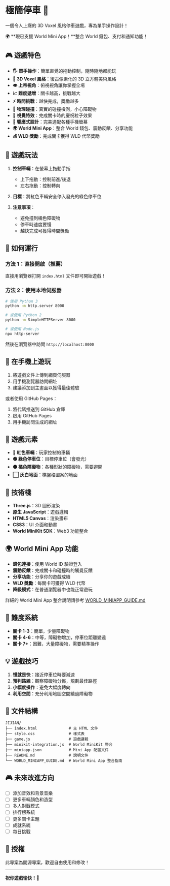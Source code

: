 # 極簡停車 🚗

一個令人上癮的 3D Voxel 風格停車遊戲，專為單手操作設計！

🌍 **現已支援 World Mini App！**整合 World 錢包、支付和通知功能！

## 🎮 遊戲特色

- **🖐️ 單手操作**：簡單直覺的拖動控制，隨時隨地都能玩
- **🎨 3D Voxel 風格**：復古像素化的 3D 立方體美術風格
- **👁️ 上帝視角**：俯視視角讓你掌握全場
- **📈 難度遞增**：關卡越高，挑戰越大
- **⚡ 時間挑戰**：越快完成，獎勵越多
- **🎯 物理碰撞**：真實的碰撞檢測，小心障礙物
- **🎊 視覺特效**：完成關卡時的慶祝粒子效果
- **📱 響應式設計**：完美適配各種手機螢幕
- **🌍 World Mini App**：整合 World 錢包、震動反饋、分享功能
- **💰 WLD 獎勵**：完成關卡獲得 WLD 代幣獎勵

## 🎯 遊戲玩法

1. **控制車輛**：在螢幕上拖動手指
   - 上下拖動：控制前進/後退
   - 左右拖動：控制轉向
   
2. **目標**：將紅色車輛安全停入發光的綠色停車位

3. **注意事項**：
   - 避免撞到橘色障礙物
   - 停車時速度要慢
   - 越快完成可獲得時間獎勵

## 🚀 如何運行

### 方法 1：直接開啟（推薦）
直接用瀏覽器打開 `index.html` 文件即可開始遊戲！

### 方法 2：使用本地伺服器
```bash
# 使用 Python 3
python -m http.server 8000

# 或使用 Python 2
python -m SimpleHTTPServer 8000

# 或使用 Node.js
npx http-server
```

然後在瀏覽器中訪問 `http://localhost:8000`

## 📱 在手機上遊玩

1. 將遊戲文件上傳到網頁伺服器
2. 用手機瀏覽器訪問網址
3. 建議添加到主畫面以獲得最佳體驗

或者使用 GitHub Pages：
1. 將代碼推送到 GitHub 倉庫
2. 啟用 GitHub Pages
3. 用手機訪問生成的網址

## 🎨 遊戲元素

- **🚗 紅色車輛**：玩家控制的車輛
- **🟢 綠色停車位**：目標停車位（會發光）
- **🟠 橘色障礙物**：各種形狀的障礙物，需要避開
- **⬜ 灰白地面**：棋盤格圖案的地面

## 🔧 技術棧

- **Three.js**：3D 圖形渲染
- **原生 JavaScript**：遊戲邏輯
- **HTML5 Canvas**：渲染畫布
- **CSS3**：UI 介面和動畫
- **World MiniKit SDK**：Web3 功能整合

## 🌍 World Mini App 功能

- **錢包連接**：使用 World ID 驗證登入
- **震動反饋**：完成關卡和碰撞時的觸覺反饋
- **分享功能**：分享你的遊戲成績
- **WLD 獎勵**：每關卡可獲得 WLD 代幣
- **降級模式**：在普通瀏覽器中也能正常遊玩

詳細的 World Mini App 整合說明請參考 [WORLD_MINIAPP_GUIDE.md](WORLD_MINIAPP_GUIDE.md)

## 🎯 難度系統

- **關卡 1-3**：簡單，少量障礙物
- **關卡 4-6**：中等，障礙物增加，停車位距離變遠
- **關卡 7+**：困難，大量障礙物，需要精準操作

## 💡 遊戲技巧

1. **慢就是快**：接近停車位時要減速
2. **預判路線**：觀察障礙物分佈，規劃最佳路徑
3. **小幅度操作**：避免大幅度轉向
4. **利用空間**：充分利用地圖空間繞過障礙物

## 📄 文件結構

```
JIJIAN/
├── index.html              # 主 HTML 文件
├── style.css               # 樣式表
├── game.js                 # 遊戲邏輯
├── minikit-integration.js  # World MiniKit 整合
├── miniapp.json            # Mini App 配置文件
├── README.md               # 說明文件
└── WORLD_MINIAPP_GUIDE.md  # World Mini App 整合指南
```

## 🎮 未來改進方向

- [ ] 添加音效和背景音樂
- [ ] 更多車輛顏色和造型
- [ ] 多人對戰模式
- [ ] 排行榜系統
- [ ] 更多關卡主題
- [ ] 成就系統
- [ ] 每日挑戰

## 📝 授權

此專案為開源專案，歡迎自由使用和修改！

---

**祝你遊戲愉快！🎉**

